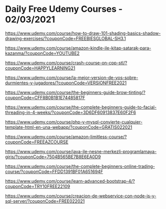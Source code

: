 # Daily Free Udemy Courses - 02/03/2021

https://www.udemy.com/course/how-to-draw-101-shading-basics-shadow-drawing-exercises/?couponCode=FREEBIESGLOBAL-SH3.1
https://www.udemy.com/course/amazon-kindle-ile-kitap-satarak-para-kazanma/?couponCode=YOUTUBE2
https://www.udemy.com/course/crash-course-on-cpp-stl/?couponCode=HAPPYLEARNING21
https://www.udemy.com/course/la-mejor-version-de-vos-sobre-durmientes-y-jugadores/?couponCode=VERSIONFREE2021
https://www.udemy.com/course/the-beginners-guide-brow-tinting/?couponCode=CFF8B0B1B1E74485817F
https://www.udemy.com/course/the-complete-beginners-guide-to-facial-threading-in-4-weeks/?couponCode=3D6DF60913837E60F2F6
https://www.udemy.com/course/php-y-mysql-convierte-cualquier-template-html-en-una-webapp/?couponCode=GRATIS022021
https://www.udemy.com/course/amazon-limitless-course/?couponCode=FREEAZCOURSE
https://www.udemy.com/course/java-ile-nesne-merkezli-programlamaya-giris/?couponCode=7504B565BE7B8E6EA0D9
https://www.udemy.com/course/the-complete-beginners-online-trading-course/?couponCode=FFDD1391BF01A651694F
https://www.udemy.com/course/learn-advanced-bootstrap-4/?couponCode=TRY10FREE22109
https://www.udemy.com/course/creacion-de-webservice-con-node-js-y-sql-server/?couponCode=FREE022021
